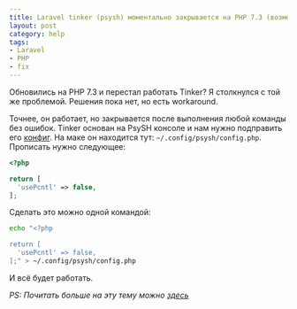 ```yaml
---
title: Laravel tinker (psysh) моментально закрывается на PHP 7.3 (возможно, только на MacOS Mojave)
layout: post
category: help
tags:
- Laravel
- PHP
- fix
---
```


Обновились на PHP 7.3 и перестал работать Tinker? Я столкнулся с той же проблемой. Решения пока нет, но есть workaround.

Точнее, он работает, но закрывается после выполнения любой команды без ошибок. Tinker основан на PsySH консоле и нам нужно подправить его [конфиг](https://github.com/bobthecow/psysh/wiki/Configuration). На маке он находится тут: `~/.config/psysh/config.php`. Прописать нужно следующее:

```php
<?php

return [
  'usePcntl' => false,
];
```

Сделать это можно одной командой:

```bash
echo "<?php

return [
  'usePcntl' => false,
];" > ~/.config/psysh/config.php
```

И всё будет работать.

*PS:
Почитать больше на эту тему можно [здесь](https://github.com/bobthecow/psysh/issues/540)*